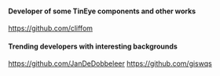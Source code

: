 #### Developer of some TinEye components and other works

https://github.com/cliffom

#### Trending developers with interesting backgrounds

https://github.com/JanDeDobbeleer
https://github.com/giswqs


